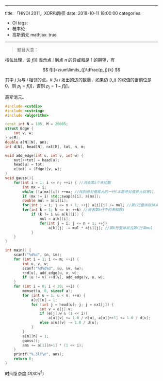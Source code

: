 
---
title: 「HNOI 2011」XOR和路径
date: 2018-10-11 18:00:00
categories:
- OI
tags:
- 概率论
- 高斯消元
mathjax: true
---

> 题目大意：

按位处理，设 $f[i]$ 表示点 $i$ 到点 $n$ 的异或和是 $1$ 的期望，有

$$
f[i]=\sum\limits_{j}\dfrac{p_j}{k}
$$

其中 $j$ 为与 $i$ 相邻的点，$k$ 为 $i$ 发出的边的数量，如果边 $(i,j)$ 的权值的当前位是 $0$，则 $p_j=f[j]$，否则 $p_j=1-f[j]$。

高斯消元。

```c++
#include <cstdio>
#include <cstring>
#include <algorithm>

const int N = 105, M = 20005;
struct Edge {
    int v, w;
} e[M];
double a[N][N], ans;
int d[N], head[N], nxt[M], tot, n, m;

void add_edge(int u, int v, int w) {
    nxt[++tot] = head[u];
    head[u] = tot;
    e[tot] = (Edge){v, w};
}
void gauss(){
    for(int i = 1; i <= n; ++i) { //消去第i个未知数
        int mx = i;
        while (!a[mx][i]) ++mx; //找到绝对值最大的一行(本题绝对值最大就是1)
        if (mx != i) std::swap(a[i], a[mx]);
        double mul = a[i][i];
        for(int j = i; j <= n + 1; ++j) a[i][j] /= mul; //第i行整体除掉未知数i的系数
        for(int k = 1; k <= n; ++k) //消去第k行中的未知数i
            if (k != i && a[k][i]) {
                mul = a[k][i];
                for(int j = i; j <= n + 1; ++j)
                    a[k][j] -= mul * a[i][j]; //第k行整体减去第i行乘mul
            }
    }
}

int main() {
    scanf("%d%d", &n, &m);
    for (int i = 1; i <= m; ++i) {
        int u, v, w;
        scanf("%d%d%d", &u, &v, &w);
        ++d[u], add_edge(u, v, w);
        if (u != v) ++d[v], add_edge(v, u, w);
    }
    for (int i = 0; i < 30; ++i) {
        memset(a, 0, sizeof a);
        for (int u = 1; u < n; ++u) {
            a[u][u] = 1;
            for (int j = head[u]; j; j = nxt[j]) {
                int v = e[j].v;
                if (e[j].w & (1 << i))
                    a[u][v] += 1.0 / d[u], a[u][n+1] += 1.0 / d[u];
                else a[u][v] -= 1.0 / d[u];
            }
        }
        a[n][n] = 1;
        gauss();
        ans += a[1][n+1] * (1 << i);
    }
    printf("%.3lf\n", ans);
    return 0;
}
```

时间复杂度 $O(30n^3)$

